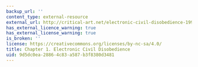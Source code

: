 ```yaml
---
backup_url: ''
content_type: external-resource
external_url: http://critical-art.net/electronic-civil-disobedience-1996/
has_external_licence_warning: true
has_external_license_warning: true
is_broken: ''
license: https://creativecommons.org/licenses/by-nc-sa/4.0/
title: Chapter 1. Electronic Civil Disobedience
uid: 9d5dc0ea-2886-4c83-a587-b3f8380d3481
---
```

